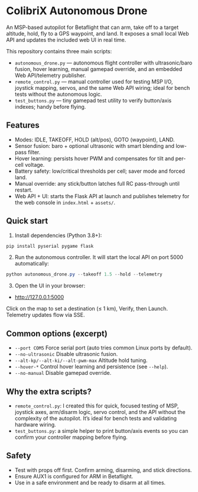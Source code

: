 # ColibriX Autonomous Drone

An MSP-based autopilot for Betaflight that can arm, take off to a target altitude, hold, fly to a GPS waypoint, and land. It exposes a small local Web API and updates the included web UI in real time.

This repository contains three main scripts:
- `autonomous_drone.py` — autonomous flight controller with ultrasonic/baro fusion, hover learning, manual gamepad override, and an embedded Web API/telemetry publisher.
- `remote_control.py` — manual controller used for testing MSP I/O, joystick mapping, servos, and the same Web API wiring; ideal for bench tests without the autonomous logic.
- `test_buttons.py` — tiny gamepad test utility to verify button/axis indexes; handy before flying.


## Features

- Modes: IDLE, TAKEOFF, HOLD (alt/pos), GOTO (waypoint), LAND.
- Sensor fusion: baro + optional ultrasonic with smart blending and low-pass filter.
- Hover learning: persists hover PWM and compensates for tilt and per-cell voltage.
- Battery safety: low/critical thresholds per cell; saver mode and forced land.
- Manual override: any stick/button latches full RC pass-through until restart.
- Web API + UI: starts the Flask API at launch and publishes telemetry for the web console in `index.html` + `assets/`.


## Quick start

1) Install dependencies (Python 3.8+):

```powershell
pip install pyserial pygame flask
```

2) Run the autonomous controller. It will start the local API on port 5000 automatically:

```powershell
python autonomous_drone.py --takeoff 1.5 --hold --telemetry
```

3) Open the UI in your browser:

- http://127.0.0.1:5000

Click on the map to set a destination (≤ 1 km), Verify, then Launch. Telemetry updates flow via SSE.


## Common options (excerpt)

- `--port COM5` Force serial port (auto tries common Linux ports by default).
- `--no-ultrasonic` Disable ultrasonic fusion.
- `--alt-kp/--alt-ki/--alt-pwm-max` Altitude hold tuning.
- `--hover-*` Control hover learning and persistence (see `--help`).
- `--no-manual` Disable gamepad override.


## Why the extra scripts?

- `remote_control.py`: I created this for quick, focused testing of MSP, joystick axes, arm/disarm logic, servo control, and the API without the complexity of the autopilot. It’s ideal for bench tests and validating hardware wiring.
- `test_buttons.py`: a simple helper to print button/axis events so you can confirm your controller mapping before flying.


## Safety

- Test with props off first. Confirm arming, disarming, and stick directions.
- Ensure AUX1 is configured for ARM in Betaflight.
- Use in a safe environment and be ready to disarm at all times.
